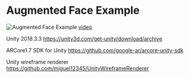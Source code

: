 # Augmented Face Example

![Augmented Face Example](https://github.com/jbyu/arcore_face/blob/master/example.jpg)
[video](https://www.youtube.com/watch?v=81g1xKj0Tbs)

Unity 2018.3.3
https://unity3d.com/get-unity/download/archive

ARCore1.7 SDK for Unity
https://github.com/google-ar/arcore-unity-sdk

Unity wireframe renderer 
https://github.com/miguel12345/UnityWireframeRenderer
